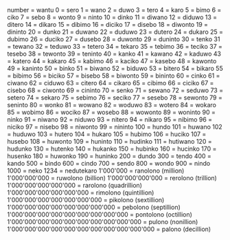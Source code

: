 number = wantu
0 = sero
1 = wano
2 = duwo
3 = tero
4 = karo
5 = bimo
6 = ciko
7 = sebo
8 = wonto
9 = ninto
10 = dinko
11 = diwano
12 = diduwo
13 = ditero
14 = dikaro
15 = dibimo
16 = diciko
17 = disebo
18 = diwonto
19 = dininto
20 = dunko
21 = duwano
22 = duduwo
23 = dutero
24 = dukaro
25 = dubimo
26 = duciko
27 = dusebo
28 = duwonto
29 = duninto
30 = tenko
31 = tewano
32 = teduwo
33 = tetero
34 = tekaro
35 = tebimo
36 = teciko
37 = tesebo
38 = tewonto
39 = teninto
40 = kanko
41 = kawano
42 = kaduwo
43 = katero
44 = kakaro
45 = kabimo
46 = kaciko
47 = kasebo
48 = kawonto
49 = kaninto
50 = binko
51 = biwano
52 = biduwo
53 = bitero
54 = bikaro
55 = bibimo
56 = biciko
57 = bisebo
58 = biwonto
59 = bininto
60 = cinko
61 = ciwano
62 = ciduwo
63 = citero
64 = cikaro
65 = cibimo
66 = ciciko
67 = cisebo
68 = ciwonto
69 = cininto
70 = senko
71 = sewano
72 = seduwo
73 = setero
74 = sekaro
75 = sebimo
76 = seciko
77 = sesebo
78 = sewonto
79 = seninto
80 = wonko
81 = wowano
82 = woduwo
83 = wotero
84 = wokaro
85 = wobimo
86 = wociko
87 = wosebo
88 = wowonto
89 = woninto
90 = ninko
91 = niwano
92 = niduwo
93 = nitero
94 = nikaro
95 = nibimo
96 = niciko
97 = nisebo
98 = niwonto
99 = nininto
100 = hundo
101 = huwano
102 = huduwo
103 = hutero
104 = hukaro
105 = hubimo
106 = huciko
107 = husebo
108 = huwonto
109 = huninto
110 = hudinko
111 = hutiwano
120 = hudunko
130 = hutenko
140 = hukanko
150 = hubinko
160 = hucinko
170 = husenko
180 = huwonko
190 = huninko
200 = dundo
300 = tendo
400 = kando
500 = bindo
600 = cindo
700 = sendo
800 = wondo
900 = nindo
1000 = neko
1234 = nedutekaro
1'000'000 = ranolono (million)
1'000'000'000 = ruwolono (billion)
1'000'000'000'000 = rerolono (trillion)
1'000'000'000'000'000 = rarolono (quadrillion)
1'000'000'000'000'000'000 = rimolono (quintillion)
1'000'000'000'000'000'000'000 = pikolono (sextillion)
1'000'000'000'000'000'000'000'000 = pebolono (septillion)
1'000'000'000'000'000'000'000'000'000 = pontolono (octillion)
1'000'000'000'000'000'000'000'000'000'000 = pulono (nonillion)
1'000'000'000'000'000'000'000'000'000'000'000 = palono (decillion)
